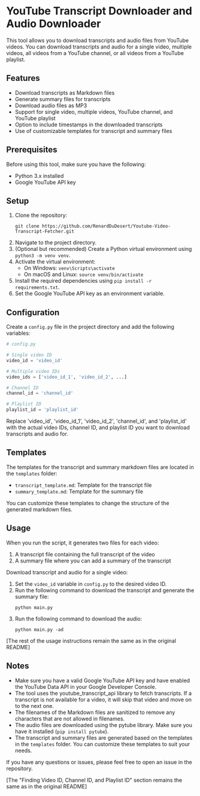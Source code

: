 # YouTube Transcript Downloader and Audio Downloader

This tool allows you to download transcripts and audio files from YouTube videos. You can download transcripts and audio for a single video, multiple videos, all videos from a YouTube channel, or all videos from a YouTube playlist.

## Features

- Download transcripts as Markdown files
- Generate summary files for transcripts
- Download audio files as MP3
- Support for single video, multiple videos, YouTube channel, and YouTube playlist
- Option to include timestamps in the downloaded transcripts
- Use of customizable templates for transcript and summary files

## Prerequisites

Before using this tool, make sure you have the following:
- Python 3.x installed
- Google YouTube API key

## Setup

1. Clone the repository:
   ```
   git clone https://github.com/RenardDuDesert/Youtube-Video-Transcript-Fetcher.git
   ```
2. Navigate to the project directory.
3. (Optional but recommended) Create a Python virtual environment using `python3 -m venv venv`.
4. Activate the virtual environment:
   - On Windows: `venv\Scripts\activate`
   - On macOS and Linux: `source venv/bin/activate`
5. Install the required dependencies using `pip install -r requirements.txt`.
6. Set the Google YouTube API key as an environment variable.

## Configuration

Create a `config.py` file in the project directory and add the following variables:
```python
# config.py

# Single video ID
video_id = 'video_id'

# Multiple video IDs
video_ids = ['video_id_1', 'video_id_2', ...]

# Channel ID
channel_id = 'channel_id'

# Playlist ID
playlist_id = 'playlist_id'
```

Replace 'video_id', 'video_id_1', 'video_id_2', 'channel_id', and 'playlist_id' with the actual video IDs, channel ID, and playlist ID you want to download transcripts and audio for.

## Templates

The templates for the transcript and summary markdown files are located in the `templates` folder:

- `transcript_template.md`: Template for the transcript file
- `summary_template.md`: Template for the summary file

You can customize these templates to change the structure of the generated markdown files.

## Usage

When you run the script, it generates two files for each video:
1. A transcript file containing the full transcript of the video
2. A summary file where you can add a summary of the transcript

Download transcript and audio for a single video:

1. Set the `video_id` variable in `config.py` to the desired video ID.
2. Run the following command to download the transcript and generate the summary file:
   ```
   python main.py
   ```
3. Run the following command to download the audio:
   ```
   python main.py -ad
   ```

[The rest of the usage instructions remain the same as in the original README]

## Notes

- Make sure you have a valid Google YouTube API key and have enabled the YouTube Data API in your Google Developer Console.
- The tool uses the youtube_transcript_api library to fetch transcripts. If a transcript is not available for a video, it will skip that video and move on to the next one.
- The filenames of the Markdown files are sanitized to remove any characters that are not allowed in filenames.
- The audio files are downloaded using the pytube library. Make sure you have it installed (`pip install pytube`).
- The transcript and summary files are generated based on the templates in the `templates` folder. You can customize these templates to suit your needs.

If you have any questions or issues, please feel free to open an issue in the repository.

[The "Finding Video ID, Channel ID, and Playlist ID" section remains the same as in the original README]